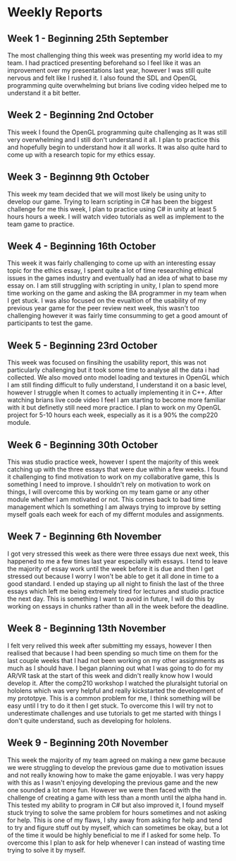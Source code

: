 # Weekly Reports

## Week 1 - Beginning 25th September
The most challenging thing this week was presenting my world idea to my team. I had practiced presenting beforehand so I feel like it was an improvement over my presentations last year, however I was still quite nervous and felt like I rushed it. I also found the SDL and OpenGL programming quite overwhelming but brians live coding video helped me to understand it a bit better.

## Week 2 - Beginning 2nd October
This week I found the OpenGL programming quite challenging as It was still very overwhelming and I still don't understand it all. I plan to practice this and hopefully begin to understand how it all works. It was also quite hard to come up with a research topic for my ethics essay.

## Week 3 - Beginnng 9th October
This week my team decided that we will most likely be using unity to develop our game. Trying to learn scripting in C# has been the biggest challenge for me this week, I plan to practice using C# in unity at least 5 hours hours a week. I will watch video tutorials as well as implement to the team game to practice.

## Week 4 - Beginning 16th October
This week it was fairly challenging to come up with an interesting essay topic for the ethics essay, I spent quite a lot of time researching ethical issues in the games industry and eventually had an idea of what to base my essay on. I am still struggling with scripting in unity, I plan to spend more time working on the game and asking the BA programmer in my team when I get stuck. I was also focused on the evualtion of the usability of my previous year game for the peer review next week, this wasn't too challenging however it was fairly time consumming to get a good amount of participants to test the game.

## Week 5 - Beginning 23rd October
This week was focused on finsihing the usability report, this was not particularly challenging but it took some time to analyse all the data i had collected. We also moved onto model loading and textures in OpenGL which I am still finding difficult to fully understand, I understand it on a basic level, however I struggle when It comes to actually implementing it in C++. After watching brians live code video I feel I am starting to become more familiar with it but definetly still need more practice. I plan to work on my OpenGL project for 5-10 hours each week, especially as it is a 90% the comp220 module. 

## Week 6 - Beginning 30th October
This was studio practice week, however I spent the majority of this week catching up with the three essays that were due within a few weeks. I found it challenging to find motivation to work on my collaborative game, this Is something I need to improve. I shouldn't rely on motivation to work on things, I will overcome this by working on my team game or any other module whether I am motivated or not. This comes back to bad time management which Is something I am always trying to improve by setting myself goals each week for each of my differnt modules and assignments.

## Week 7 - Beginning 6th November
I got very stressed this week as there were three essays due next week, this happened to me a few times last year especially with essays. I tend to leave the majority of essay work until the week before it is due and then I get stressed out because I worry I won't be able to get it all done in time to a good standard. I ended up staying up all night to finish the last of the three essays which left me being extremely tired for lectures and studio practice the next day. This is something I want to avoid in future, I will do this by working on essays in chunks rather than all in the week before the deadline. 

## Week 8 - Beginning 13th November
I felt very relived this week after submitting my essays, however I then realised that because I had been spending so much time on them for the last couple weeks that I had not been working on my other assignments as much as I should have. I began planning out what I was going to do for my AR/VR task at the start of this week and didn't really know how I would develop it. After the comp210 workshop I watched the pluralsight tutorial on hololens which was very helpful and really kickstarted the development of my prototpye. This is a common problem for me, I think something will be easy until I try to do it then I get stuck. To overcome this I will try not to underestimate challenges and use tutorials to get me started with things I don't quite understand, such as developing for hololens.

## Week 9 - Beginning 20th November
This week the majority of my team agreed on making a new game because we were struggling to develop the previous game due to motivation issues and not really knowing how to make the game enjoyable. I was very happy with this as I wasn't enjoying developing the previous game and the new one sounded a lot more fun. However we were then faced with the challenge of creating a game with less than a month until the alpha hand in. This tested my ability to program in C# but also improved it, I found myself stuck trying to solve the same problem for hours sometimes and not asking for help. This is one of my flaws, I shy away from asking for help and tend to try and figure stuff out by myself, which can sometimes be okay, but a lot of the time it would be highly beneficial to me if I asked for some help. To overcome this I plan to ask for help whenever I can instead of wasting time trying to solve it by myself.


